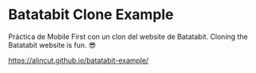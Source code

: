 # Batatabit Clone Example
Práctica de Mobile First con un clon del website de Batatabit. Cloning the Batatabit website is fun. 😎
  
https://alincut.github.io/batatabit-example/
